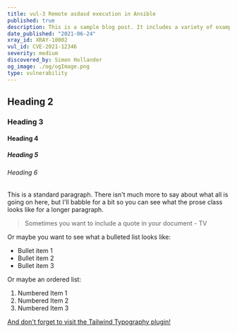 ```yaml
---
title: vul-3 Remote asdasd execution in Ansible
published: true
description: This is a sample blog post. It includes a variety of example points to show what your articles will look like out of the box.
date_published: "2021-06-24"
xray_id: XRAY-10002
vul_id: CVE-2021-12346
severity: medium
discovered_by: Simon Hollander
og_image: ./og/ogImage.png
type: vulnerability
---
```


## Heading 2

### Heading 3

#### Heading 4

##### Heading 5

###### Heading 6

This is a standard paragraph. There isn't much more to say about what all is going on here, but I'll babble for a bit so you can see what the prose class looks like for a longer paragraph.

> Sometimes you want to include a quote in your document - TV

Or maybe you want to see what a bulleted list looks like:

- Bullet item 1
- Bullet item 2
- Bullet item 3

Or maybe an ordered list: 

1. Numbered Item 1
2. Numbered Item 2
3. Numbered Item 3

[And don't forget to visit the Tailwind Typography plugin!](https://github.com/tailwindlabs/tailwindcss-typography)
